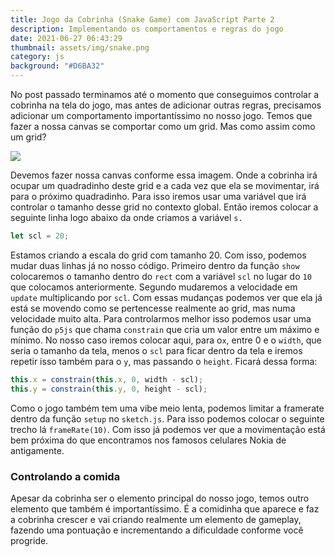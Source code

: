 ```yaml
---
title: Jogo da Cobrinha (Snake Game) com JavaScript Parte 2
description: Implementando os comportamentos e regras do jogo
date: 2021-06-27 06:43:29
thumbnail: assets/img/snake.png
category: js
background: "#D6BA32"
---
```

No post passado terminamos até o momento que conseguimos controlar a cobrinha na tela do jogo, mas antes de adicionar outras regras, precisamos adicionar um comportamento importantíssimo no nosso jogo. Temos que fazer a nossa canvas se comportar como um grid. Mas como assim como um grid?

![](assets/img/grid.png)

Devemos fazer nossa canvas conforme essa imagem. Onde a cobrinha irá ocupar um quadradinho deste grid e a cada vez que ela se movimentar, irá para o próximo quadradinho. Para isso iremos usar uma variável que irá controlar o tamanho desse grid no contexto global. Então iremos colocar a seguinte linha logo abaixo da onde criamos a variável `s.`

```javascript
let scl = 20;
```

Estamos criando a escala do grid com tamanho 20. Com isso, podemos mudar duas linhas já no nosso código. Primeiro dentro da função `show` colocaremos o tamanho dentro do `rect` com a variável `scl` no lugar do `10` que colocamos anteriormente. Segundo mudaremos a velocidade em `update` multiplicando por `scl`. Com essas mudanças podemos ver que ela já está se movendo como se pertencesse realmente ao grid, mas numa velocidade muito alta. Para controlarmos melhor isso podemos usar uma função do `p5js` que chama `constrain` que cria um valor entre um máximo e mínimo. No nosso caso iremos colocar aqui, para o`x`, entre 0 e o `width`, que seria o tamanho da tela, menos o `scl` para ficar dentro da tela e iremos repetir isso também para o `y`, mas passando o `height`. Ficará dessa forma:

```javascript
this.x = constrain(this.x, 0, width - scl);
this.y = constrain(this.y, 0, height - scl);
```

Como o jogo também tem uma vibe meio lenta, podemos limitar a framerate dentro da função `setup` no `sketch.js`. Para isso podemos colocar o seguinte trecho lá `frameRate(10)`. Com isso já podemos ver que a movimentação está bem próxima do que encontramos nos famosos celulares Nokia de antigamente.

### Controlando a comida

Apesar da cobrinha ser o elemento principal do nosso jogo, temos outro elemento que também é importantíssimo. É a comidinha que aparece e faz a cobrinha crescer e vai criando realmente um elemento de gameplay, fazendo uma pontuação e incrementando a dificuldade conforme você progride.